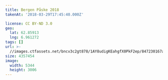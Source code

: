 ```yaml
---
title: Bergen Påske 2018
takenAt: '2018-03-29T17:45:40.000Z'

license: CC BY-ND 3.0
geo:
  lat: 62.85913
  lng: 6.961272
tags: []
url: >-
  //images.ctfassets.net/bncv3c2gt878/1AY8udigKEahgfX0PkF2ep/847230167afbb542ee011fe88f164d4d/bergen-pske-2018_40465930554_o
size: 4357454
image:
  width: 5344
  height: 3006
---
```

